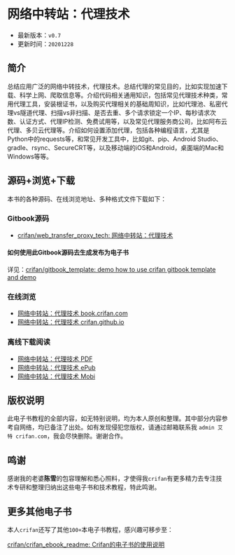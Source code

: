 # 网络中转站：代理技术

* 最新版本：`v0.7`
* 更新时间：`20201228`

## 简介

总结应用广泛的网络中转技术，代理技术。总结代理的常见目的，比如实现加速下载、科学上网、爬取信息等。介绍代码相关通用知识，包括常见代理技术种类，常用代理工具，安装根证书，以及购买代理相关的基础周知识，比如代理池、私密代理vs隧道代理、扫描vs非扫描、是否去重、多个请求锁定一个IP、每秒请求次数、认证方式、代理IP检测、免费试用等，以及常见代理服务商公司，比如阿布云代理、多贝云代理等。介绍如何设置添加代理，包括各种编程语言，尤其是Python中的requests等，和常见开发工具中，比如git、pip、Android Studio、gradle、rsync、SecureCRT等，以及移动端的iOS和Android，桌面端的Mac和Windows等等。

## 源码+浏览+下载

本书的各种源码、在线浏览地址、多种格式文件下载如下：

### Gitbook源码

* [crifan/web_transfer_proxy_tech: 网络中转站：代理技术](https://github.com/crifan/web_transfer_proxy_tech)

#### 如何使用此Gitbook源码去生成发布为电子书

详见：[crifan/gitbook_template: demo how to use crifan gitbook template and demo](https://github.com/crifan/gitbook_template)

### 在线浏览

* [网络中转站：代理技术 book.crifan.com](http://book.crifan.com/books/web_transfer_proxy_tech/website)
* [网络中转站：代理技术 crifan.github.io](https://crifan.github.io/web_transfer_proxy_tech/website)

### 离线下载阅读

* [网络中转站：代理技术 PDF](http://book.crifan.com/books/web_transfer_proxy_tech/pdf/web_transfer_proxy_tech.pdf)
* [网络中转站：代理技术 ePub](http://book.crifan.com/books/web_transfer_proxy_tech/epub/web_transfer_proxy_tech.epub)
* [网络中转站：代理技术 Mobi](http://book.crifan.com/books/web_transfer_proxy_tech/mobi/web_transfer_proxy_tech.mobi)

## 版权说明

此电子书教程的全部内容，如无特别说明，均为本人原创和整理。其中部分内容参考自网络，均已备注了出处。如有发现侵犯您版权，请通过邮箱联系我 `admin 艾特 crifan.com`，我会尽快删除。谢谢合作。

## 鸣谢

感谢我的老婆**陈雪**的包容理解和悉心照料，才使得我`crifan`有更多精力去专注技术专研和整理归纳出这些电子书和技术教程，特此鸣谢。

## 更多其他电子书

本人`crifan`还写了其他`100+`本电子书教程，感兴趣可移步至：

[crifan/crifan_ebook_readme: Crifan的电子书的使用说明](https://github.com/crifan/crifan_ebook_readme)
